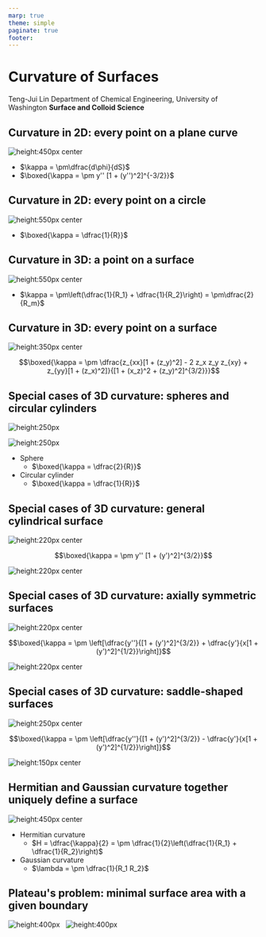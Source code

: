 ```yaml
---
marp: true
theme: simple
paginate: true
footer:
---
```


<!-- headingDivider: 2 -->
<!-- _class: cover -->
# Curvature of Surfaces

Teng-Jui Lin
Department of Chemical Engineering, University of Washington
**Surface and Colloid Science**

## Curvature in 2D: every point on a plane curve
<!-- _class: twocol -->
![height:450px center](plane-curve-derive.png)

- $\kappa = \pm\dfrac{d\phi}{dS}$
- $\boxed{\kappa = \pm y'' [1 + (y'')^2]^{-3/2}}$

## Curvature in 2D: every point on a circle
<!-- _class: twocol -->
![height:550px center](circle-derive.png)

- $\boxed{\kappa = \dfrac{1}{R}}$

## Curvature in 3D: a point on a surface
<!-- _class: twocol -->
![height:550px center](surface-point-derive.png)

- $\kappa = \pm\left(\dfrac{1}{R_1} + \dfrac{1}{R_2}\right) = \pm\dfrac{2}{R_m}$

## Curvature in 3D: every point on a surface

![height:350px center](surface-general-derive.png)

$$\boxed{\kappa = \pm \dfrac{z_{xx}[1 + (z_y)^2] - 2 z_x z_y z_{xy} + z_{yy}[1 + (z_x)^2]}{[1 + (x_z)^2 + (z_y)^2]^{3/2}}}$$

## Special cases of 3D curvature: spheres and circular cylinders
<!-- _class: twocol -->
<!-- ![height:250px](sphere.png)![height:250px](circular-cylinder.png) -->

![height:250px](circular-cylinder.png)

![height:250px](sphere.png)

- Sphere
  - $\boxed{\kappa = \dfrac{2}{R}}$
- Circular cylinder
  - $\boxed{\kappa = \dfrac{1}{R}}$

## Special cases of 3D curvature: general cylindrical surface

![height:220px center](general-cylindrical.png)

$$\boxed{\kappa = \pm y'' [1 + (y')^2]^{3/2}}$$

![height:220px center](general-cylindrical-example.png)

## Special cases of 3D curvature: axially symmetric surfaces

![height:220px center](axially-symmetric.png)

$$\boxed{\kappa = \pm \left[\dfrac{y''}{[1 + (y')^2]^{3/2}} + \dfrac{y'}{x[1 + (y')^2]^{1/2}}\right]}$$

![height:220px center](axially-symmetric-examples.png)

## Special cases of 3D curvature: saddle-shaped surfaces

![height:250px center](saddle-shaped.png)

$$\boxed{\kappa = \pm \left[\dfrac{y''}{[1 + (y')^2]^{3/2}} - \dfrac{y'}{x[1 + (y')^2]^{1/2}}\right]}$$

![height:150px center](saddle-shaped-examples.png)

## Hermitian and Gaussian curvature together uniquely define a surface
<!-- _class: twocol -->
![height:450px center](gaussian-curvature.png)

- Hermitian curvature
  - $H = \dfrac{\kappa}{2} = \pm \dfrac{1}{2}\left(\dfrac{1}{R_1} + \dfrac{1}{R_2}\right)$
- Gaussian curvature
  - $\lambda = \pm \dfrac{1}{R_1 R_2}$

## Plateau's problem: minimal surface area with a given boundary

![height:400px](plateau-problem.png) &nbsp; ![height:400px](plateau-problem-real-example.jpg)